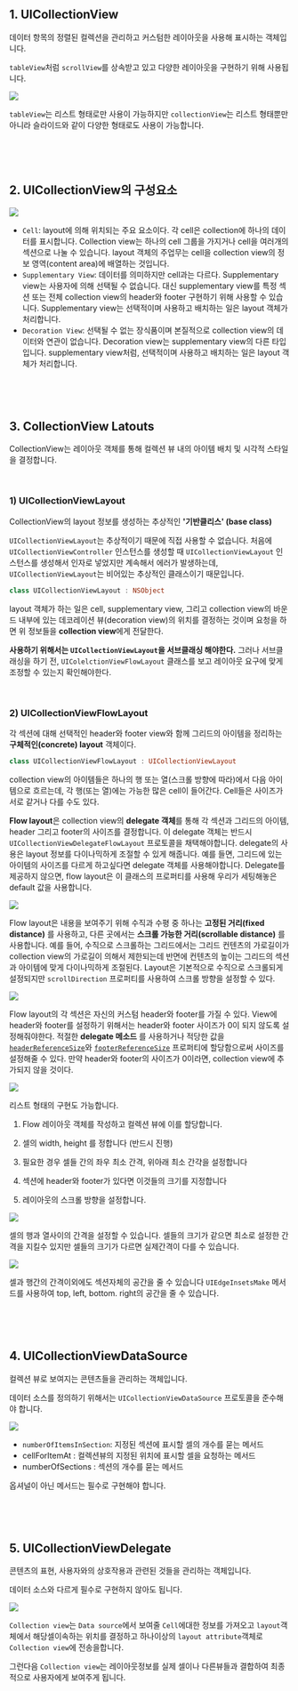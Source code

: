 ## 1. UICollectionView

데이터 항목의 정렬된 컬렉션을 관리하고 커스텀한 레이아웃을 사용해 표시하는 객체입니다.

`tableView`처럼 `scrollView`를 상속받고 있고 다양한 레이아웃을 구현하기 위해 사용됩니다.

<img src="./images/CollectionView_01.png" />

`tableView`는 리스트 형태로만 사용이 가능하지만 `collectionView`는 리스트 형태뿐만 아니라 슬라이드와 같이 다양한 형태로도 사용이 가능합니다.  

​    

​    

## 2. UICollectionView의 구성요소

<img src="./images/CollectionView_02.png" />

- `Cell`:  layout에 의해 위치되는 주요 요소이다. 각 cell은 collection에 하나의 데이터를 표시합니다. Collection view는 하나의 cell 그룹을 가지거나 cell을 여러개의 섹션으로 나눌 수 있습니다. layout 객체의 주업무는 cell을 collection view의 정보 영역(content area)에 배열하는 것입니다.
- `Supplementary View`: 데이터를 의미하지만 cell과는 다르다. Supplementary view는 사용자에 의해 선택될 수 없습니다. 대신 supplementary view를 특정 섹션 또는 전체 collection view의 header와 footer 구현하기 위해 사용할 수 있습니다. Supplementary view는 선택적이며 사용하고 배치하는 일은 layout 객체가 처리합니다.
- `Decoration View`: 선택될 수 없는 장식품이며 본질적으로 collection view의 데이터와 연관이 없습니다. Decoration view는 supplementary view의 다른 타입입니다. supplementary view처럼, 선택적이며 사용하고 배치하는 일은 layout 객체가 처리합니다.

​    

​     

## 3. CollectionView Latouts

CollectionView는 레이아웃 객체를 통해 컬렉션 뷰 내의 아이템 배치 및 시각적 스타일을 결정합니다.  

​       

### 1) UICollectionViewLayout

CollectionView의 layout 정보를 생성하는 추상적인 **'기반클리스' (base class)**

`UICollectionViewLayout`는 추상적이기 때문에 직접 사용할 수 없습니다. 처음에 `UICollectionViewController` 인스턴스를 생성할 때 `UICollectionViewLayout` 인스턴스를 생성해서 인자로 넣었지만 계속해서 에러가 발생하는데, `UICollectionViewLayout`는 비어있는 추상적인 클래스이기 때문입니다.

```swift
class UICollectionViewLayout : NSObject
```

layout 객체가 하는 일은 cell, supplementary view, 그리고 collection view의 바운드 내부에 있는 데코레이션 뷰(decoration view)의 위치를 결정하는 것이며 요청을 하면 위 정보들을 **collection view**에게 전달한다.

**사용하기 위해서는 `UICollectionViewLayout`을 서브클래싱 해야한다.** 그러나 서브클래싱을 하기 전, `UIColelctionViewFlowLayout` 클래스를 보고 레이아웃 요구에 맞게 조정할 수 있는지 확인해야한다.   

   

​    

### 2) UICollectionViewFlowLayout

각 섹션에 대해 선택적인 header와 footer view와 함께 그리드의 아이템을 정리하는 **구체적인(concrete) layout** 객체이다.

```swift
class UICollectionViewFlowLayout : UICollectionViewLayout
```

collection view의 아이템들은 하나의 행 또는 열(스크롤 방향에 따라)에서 다음 아이템으로 흐르는데, 각 행(또는 열)에는 가능한 많은 cell이 들어간다. Cell들은 사이즈가 서로 같거나 다를 수도 있다.

**Flow layout**은 collection view의 **delegate 객체**를 통해 각 섹션과 그리드의 아이템, header 그리고 footer의 사이즈를 결정합니다. 이 delegate 객체는 반드시 `UICollectionViewDelegateFlowLayout` 프로토콜을 채택해야합니다. delegate의 사용은 layout 정보를 다이나믹하게 조절할 수 있게 해줍니다. 예를 들면, 그리드에 있는 아이템의 사이즈를 다르게 하고싶다면 delegate 객체를 사용해야합니다. Delegate를 제공하지 않으면, flow layout은 이 클래스의 프로퍼티를 사용해 우리가 세팅해놓은 default 값을 사용합니다.

<img src="./images/CollectionView_03.png" />

Flow layout은 내용을 보여주기 위해 수직과 수평 중 하나는 **고정된 거리(fixed distance)** 를 사용하고, 다른 곳에서는 **스크롤 가능한 거리(scrollable distance)** 를 사용합니다. 예를 들어, 수직으로 스크롤하는 그리드에서는 그리드 컨텐츠의 가로길이가 collection view의 가로길이 의해서 제한되는데 반면에 컨텐츠의 높이는 그리드의 섹션과 아이템에 맞게 다이나믹하게 조절된다. Layout은 기본적으로 수직으로 스크롤되게 설정되지만 `scrollDirection` 프로퍼티를 사용하여 스크롤 방향을 설정할 수 있다.

<img src="./images/CollectionView_04.png" />

Flow layout의 각 섹션은 자신의 커스텀 header와 footer를 가질 수 있다. View에 header와 footer를 설정하기 위해서는 header와 footer 사이즈가 0이 되지 않도록 설정해줘야한다. 적절한 **delegate 메소드** 를 사용하거나 적당한 값을 [`headerReferenceSize`](https://developer.apple.com/documentation/uikit/uicollectionviewflowlayout/1617710-headerreferencesize)와 [`footerReferenceSize`](https://developer.apple.com/documentation/uikit/uicollectionviewflowlayout/1617703-footerreferencesize) 프로퍼티에 할당함으로써 사이즈를 설정해줄 수 있다. 만약 header와 footer의 사이즈가 0이라면, collection view에 추가되지 않을 것이다.

<img src="./images/CollectionView_05.png" />

리스트 형태의 구현도 가능합니다.

1. Flow 레이아웃 객체를 작성하고 컬렉션 뷰에 이를 할당합니다.

2. 셀의 width, height 를 정합니다 (반드시 진행)

3. 필요한 경우 셀들 간의 좌우 최소 간격, 위아래 최소 간갹을 설정합니다

4. 섹션에 header와 footer가 있다면 이것들의 크기를 지정합니다

5. 레이아웃의 스크롤 방향을 설정합니다.  

      

<img src="./images/CollectionView_06.png" />

셀의 행과 열사이의 간격을 설정할 수 있습니다. 셀들의 크기가 같으면 최소로 설정한 간격을 지킬수 있지만 셀들의 크기가 다르면 실제간격이 다를 수 있습니다.   

   

<img src="./images/CollectionView_07.png" />

셀과 행간의 간격이외에도 섹션자체의 공간을 줄 수 있습니다 `UIEdgeInsetsMake` 메서드를 사용하여 top, left, bottom. right의 공간을 줄 수 있습니다.  

​    

​    

## 4. UICollectionViewDataSource

컬렉션 뷰로 보여지는 콘텐츠들을 관리하는 객체입니다.

데이터 소스를 정의하기 위해서는 `UICollectionViewDataSource` 프로토콜을 준수해야 합니다. 

<img src="./images/CollectionView_08.png" />

- `numberOfItemsInSection`: 지정된 섹션에 표시할 셀의 개수를 묻는 메서드
- cellForItemAt : 컬렉션뷰의 지정된 위치에 표시할 셀을 요청하는 메서드
- numberOfSections : 섹션의 개수를 묻는 메서드

옵셔널이 아닌 메서드는 필수로 구현해야 합니다.  

​    

​    

## 5. UICollectionViewDelegate

콘텐츠의 표현, 사용자와의 상호작용과 관련된 것들을 관리하는 객체입니다.

데이터 소스와 다르게 필수로 구현하지 않아도 됩니다.  

 <img src="./images/CollectionView_09.png" />

`Collection view`는 `Data source`에서 보여줄 `Cell`에대한 정보를 가져오고 `layout`객체에서 해당셀이속하는 위치를 결정하고 하나이상의 `layout attribute`객체로 `Collection view`에 전송을합니다.  

그런다음 `Collection view`는 레이아웃정보를 실제 셀이나 다른뷰들과 결합하여 최종적으로 사용자에게 보여주게 됩니다.